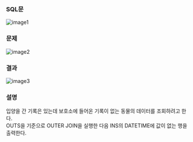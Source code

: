 ### SQL문
![image1](https://user-images.githubusercontent.com/123911778/263135264-2d092fa5-bbc4-4cbb-bbd6-9b088c2fd39c.PNG)

### 문제  
![image2](https://user-images.githubusercontent.com/123911778/263135271-2081642e-fd1d-45fd-bb25-dea14323b6f8.PNG)

### 결과
![image3](https://user-images.githubusercontent.com/123911778/263135274-a8111dd8-2163-4a14-897c-f6ab47434e2c.PNG)

### 설명
입양을 간 기록은 있는데 보호소에 들어온 기록이 없는 동물의 데이터를 조회하려고 한다.   
OUTS을 기준으로 OUTER JOIN을 실행한 다음 INS의 DATETIME에 값이 없는 행을 출력한다.       

